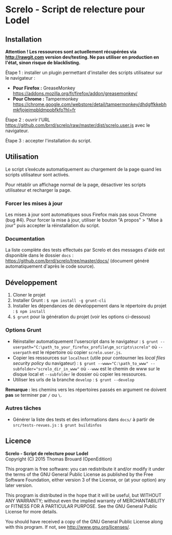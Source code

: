 Screlo - Script de relecture pour Lodel
======

## Installation

**Attention ! Les ressources sont actuellement récupérées via http://rawgit.com version dev/testing. Ne pas utiliser en production en l'état, sinon risque de blacklisting.**

Étape 1 : installer un plugin permettant d'installer des scripts utilisateur sur le navigateur :

- **Pour Firefox :** GreaseMonkey https://addons.mozilla.org/fr/firefox/addon/greasemonkey/
- **Pour Chrome :** Tampermonkey https://chrome.google.com/webstore/detail/tampermonkey/dhdgffkkebhmkfjojejmpbldmpobfkfo?hl=fr

Étape 2 : ouvrir l'URL https://github.com/brrd/screlo/raw/master/dist/screlo.user.js avec le navigateur.

Étape 3 : accepter l'installation du script.

## Utilisation

Le script s’exécute automatiquement au chargement de la page quand les scripts utilisateur sont activés.

Pour rétablir un affichage normal de la page, désactiver les scripts utilisateur et recharger la page.

### Forcer les mises à jour

Les mises à jour sont automatiques sous Firefox mais pas sous Chrome (bug #4). Pour forcer la mise à jour, utiliser le bouton "A propos" > "Mise à jour" puis accepter la réinstallation du script. 

### Documentation

La liste complète des tests effectués par Screlo et des messages d'aide est disponible dans le dossier `docs` : https://github.com/brrd/screlo/tree/master/docs/ (document généré automatiquement d'après le code source).

## Développement

1. Cloner le projet
2. Installer Grunt : `$ npm install -g grunt-cli` 
3. Installer les dépendances de développement dans le répertoire du projet : `$ npm install`
4. `$ grunt` pour la génération du projet (voir les options ci-dessous)

### Options Grunt

* Réinstaller automatiquement l'userscript dans le navigateur : `$ grunt --userpath="C:\path_to_your_firefox_profile\gm_scripts\screlo"` où `--userpath` est le répertoire où copier `screlo.user.js`.
* Copier les ressources sur `localhost` (utile pour contourner les *local files security policy* du navigateur) : `$ grunt --www="C:\path_to_www" --subfolder="screlo_dir_in_www"` où `--www` est le chemin de www sur le disque local et `--subfolder` le dossier où copier les ressources.
* Utiliser les urls de la branche `develop` : `$ grunt --develop`

**Remarque :** les chemins vers les répertoires passés en argument ne doivent **pas** se terminer par `/` ou `\`.

### Autres tâches

* Générer la liste des tests et des informations dans `docs/` à partir de `src/tests-revues.js` : `$ grunt buildinfos`

## Licence

**Screlo - Script de relecture pour Lodel**  
Copyright (C) 2015 Thomas Brouard (OpenEdition)

This program is free software: you can redistribute it and/or modify
it under the terms of the GNU General Public License as published by
the Free Software Foundation, either version 3 of the License, or
(at your option) any later version.

This program is distributed in the hope that it will be useful,
but WITHOUT ANY WARRANTY; without even the implied warranty of
MERCHANTABILITY or FITNESS FOR A PARTICULAR PURPOSE.  See the
GNU General Public License for more details.

You should have received a copy of the GNU General Public License
along with this program.  If not, see <http://www.gnu.org/licenses/>.